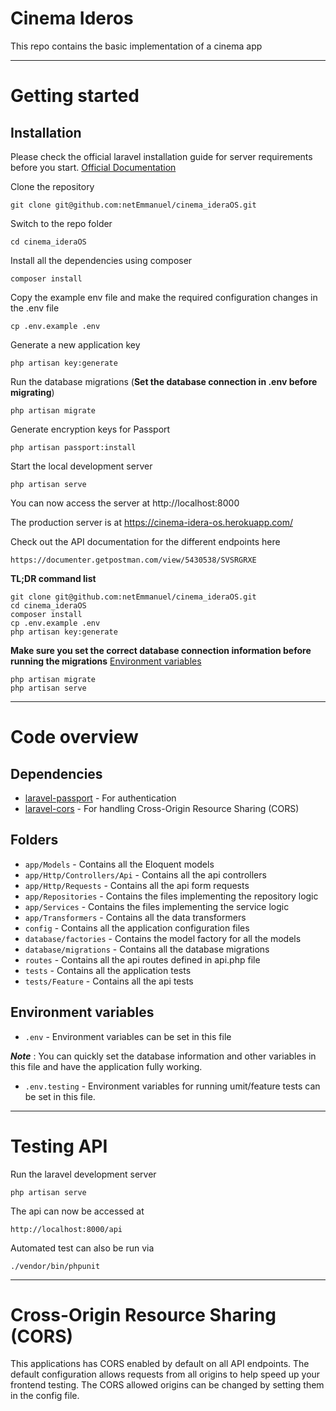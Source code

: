 # Cinema Ideros

This repo contains the basic implementation of a cinema app

---

# Getting started

## Installation

Please check the official laravel installation guide for server requirements before you start. [Official Documentation](https://laravel.com/docs/5.7/installation#installation)

Clone the repository

    git clone git@github.com:netEmmanuel/cinema_ideraOS.git

Switch to the repo folder

    cd cinema_ideraOS

Install all the dependencies using composer

    composer install

Copy the example env file and make the required configuration changes in the .env file

    cp .env.example .env

Generate a new application key

    php artisan key:generate

Run the database migrations (**Set the database connection in .env before migrating**)

    php artisan migrate

Generate encryption keys for Passport

    php artisan passport:install

Start the local development server

    php artisan serve

You can now access the server at http://localhost:8000

The production server is at https://cinema-idera-os.herokuapp.com/

Check out the API documentation for the different endpoints here

    https://documenter.getpostman.com/view/5430538/SVSRGRXE

**TL;DR command list**

    git clone git@github.com:netEmmanuel/cinema_ideraOS.git
    cd cinema_ideraOS
    composer install
    cp .env.example .env
    php artisan key:generate

**Make sure you set the correct database connection information before running the migrations** [Environment variables](#environment-variables)

    php artisan migrate
    php artisan serve

---

# Code overview

## Dependencies

-   [laravel-passport](https://laravel.com/docs/master/passport) - For authentication
-   [laravel-cors](https://github.com/barryvdh/laravel-cors) - For handling Cross-Origin Resource Sharing (CORS)

## Folders

-   `app/Models` - Contains all the Eloquent models
-   `app/Http/Controllers/Api` - Contains all the api controllers
-   `app/Http/Requests` - Contains all the api form requests
-   `app/Repositories` - Contains the files implementing the repository logic
-   `app/Services` - Contains the files implementing the service logic
-   `app/Transformers` - Contains all the data transformers
-   `config` - Contains all the application configuration files
-   `database/factories` - Contains the model factory for all the models
-   `database/migrations` - Contains all the database migrations
-   `routes` - Contains all the api routes defined in api.php file
-   `tests` - Contains all the application tests
-   `tests/Feature` - Contains all the api tests

## Environment variables

-   `.env` - Environment variables can be set in this file

**_Note_** : You can quickly set the database information and other variables in this file and have the application fully working.

-   `.env.testing` - Environment variables for running umit/feature tests can be set in this file.

---

# Testing API

Run the laravel development server

    php artisan serve

The api can now be accessed at

    http://localhost:8000/api

Automated test can also be run via

    ./vendor/bin/phpunit

---

# Cross-Origin Resource Sharing (CORS)

This applications has CORS enabled by default on all API endpoints. The default configuration allows requests from all origins to help speed up your frontend testing. The CORS allowed origins can be changed by setting them in the config file.
